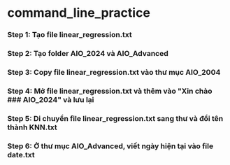 # command_line_practice

### Step 1: Tạo file linear_regression.txt
### Step 2: Tạo folder AIO_2024 và AIO_Advanced
### Step 3: Copy file linear_regression.txt vào thư mục AIO_2004
### Step 4: Mở file linear_regression.txt và thêm vào "Xin chào ### AIO_2024" và lưu lại
### Step 5: Di chuyển file linear_regression.txt sang thư và đổi tên thành KNN.txt
### Step 6: Ở thư mục AIO_Advanced, viết ngày hiện tại vào file date.txt
